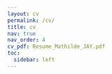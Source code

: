 ```yaml
---
layout: cv
permalink: /cv/
title: cv
nav: true
nav_order: 4
cv_pdf: Resume_Mathilde_JAY.pdf
toc:
  sidebar: left
---
```

